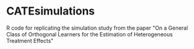 # CATEsimulations
R code for replicating the simulation study from the paper "On a General Class of Orthogonal Learners for the Estimation of Heterogeneous Treatment Effects"
